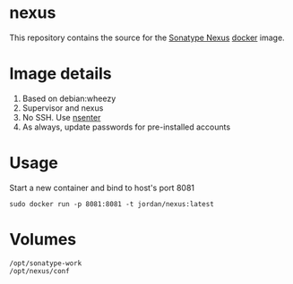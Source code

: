 nexus
=====


This repository contains the source for the [Sonatype Nexus](http://www.sonatype.org/nexus) [docker](https://docker.io) image.

# Image details

1. Based on debian:wheezy
1. Supervisor and nexus
1. No SSH.  Use [nsenter](https://github.com/jpetazzo/nsenter)
1. As always, update passwords for pre-installed accounts

# Usage
Start a new container and bind to host's port 8081

```
sudo docker run -p 8081:8081 -t jordan/nexus:latest
```

# Volumes

```
/opt/sonatype-work
/opt/nexus/conf
```
